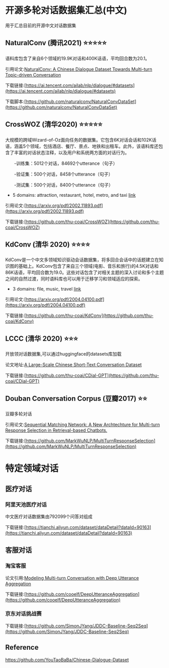 # 开源多轮对话数据集汇总(中文)
用于汇总目前的开源中文对话数据集

## NaturalConv (腾讯2021) ⭐️⭐️⭐️⭐️⭐️

语料库包含了来自6个领域的19.9K对话和400K话语，平均回合数为20.1。

引用论文:[NaturalConv: A Chinese Dialogue Dataset Towards Multi-turn Topic-driven Conversation](https://arxiv.org/abs/2103.02548)

下载链接:[https://ai.tencent.com/ailab/nlp/dialogue/#datasets](https://ai.tencent.com/ailab/nlp/dialogue/#datasets)

下载脚本:[https://github.com/naturalconv/NaturalConvDataSet](https://github.com/naturalconv/NaturalConvDataSet)

## CrossWOZ (清华2020) ⭐️⭐️⭐️⭐️⭐

大规模的跨域Wizard-of-Oz面向任务的数据集。它包含6K对话会话和102K话语，涵盖5个领域，包括酒店、餐厅、景点、地铁和出租车。此外，该语料库还包含了丰富的对话状态注释，以及用户和系统两方面的对话行为。

  -训练集：5012个对话，84692个utterance（句子）
  
  -验证集：500个对话，8458个utterance（句子）
  
  -测试集：500个对话，8400个utterance（句子）
  
  - 5 domains: attraction, restaurant, hotel, metro, and taxi [link](https://github.com/Tanh-wink/Crosswoz_nlu_task)


引用论文:[https://arxiv.org/pdf/2002.11893.pdf](https://arxiv.org/pdf/2002.11893.pdf)

下载链接:[https://github.com/thu-coai/CrossWOZ](https://github.com/thu-coai/CrossWOZ)

## KdConv (清华 2020) ⭐️⭐️⭐️⭐️

KdConv是一个中文多领域知识驱动会话数据集，将多回合会话中的话题建立在知识图的基础上。KdConv包含了来自三个领域(电影、音乐和旅行)的4.5K对话和86K话语，平均回合数为19.0。这些对话包含了对相关主题的深入讨论和多个主题之间的自然过渡，同时语料库也可以用于迁移学习和领域适应的探索。

- 3 domains: file, music, travel [link](https://github.com/thu-coai/KdConv)

引用论文:[https://arxiv.org/pdf/2004.04100.pdf](https://arxiv.org/pdf/2004.04100.pdf)

下载链接:[https://github.com/thu-coai/KdConv](https://github.com/thu-coai/KdConv)

## LCCC (清华 2020) ⭐️⭐️⭐️
开放领对话数据集,可以通过huggingface的datasets库加载

论文地址:[A Large-Scale Chinese Short-Text Conversation Dataset](https://arxiv.org/abs/2008.03946)

下载链接:[https://github.com/thu-coai/CDial-GPT](https://github.com/thu-coai/CDial-GPT)

## Douban Conversation Corpus (豆瓣2017) ⭐️⭐️
豆瓣多轮对话

引用论文:[Sequential Matching Network: A New Archtechture for Multi-turn Response Selection in Retrieval-based Chatbots.](https://arxiv.org/abs/1612.01627)

下载链接:[https://github.com/MarkWuNLP/MultiTurnResponseSelection](https://github.com/MarkWuNLP/MultiTurnResponseSelection)

# 特定领域对话
## 医疗对话
### 阿里天池医疗对话
中文医疗对话数据集由792099个问答对组成

下载链接:[https://tianchi.aliyun.com/dataset/dataDetail?dataId=90163](https://tianchi.aliyun.com/dataset/dataDetail?dataId=90163)

## 客服对话
### 淘宝客服
论文引用:[Modeling Multi-turn Conversation with Deep Utterance Aggregation](https://arxiv.org/abs/1806.09102)

下载链接:[https://github.com/cooelf/DeepUtteranceAggregation](https://github.com/cooelf/DeepUtteranceAggregation)

### 京东对话挑战赛
下载链接:[https://github.com/SimonJYang/JDDC-Baseline-Seq2Seq](https://github.com/SimonJYang/JDDC-Baseline-Seq2Seq)

## Reference
https://github.com/YouTaoBaBa/Chinese-Dialogue-Dataset

